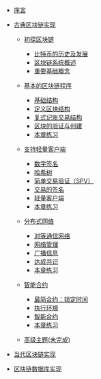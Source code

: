 - [序言](Prologue.md)

- [古典区块链实现](section1/README.md)

  - [初探区块链](section1/1-Index.md)
    - [比特币的历史及发展](section1/1-History.md)
    - [区块链系统概述](section1/1-Overview.md)
    - [重要基础概念](section1/1-Basics.md)

  - [基本的区块链程序](section1/2-Index.md)
    - [基础结构](section1/2-Structure.md)
    - [定义区块结构](section1/2-Block.md)
    - [复式记账交易结构](section1/2-Accounting.md)
    - [区块的验证与创建](section1/2-Creating.md)
    - [本章练习](section1/2-Exercise.md)

  - [支持轻量客户端](section1/3-Index.md)
    - [数字签名](section1/3-Signature.md)
    - [哈希树](section1/3-Hash-Tree.md)
    - [简单交易验证（SPV）](section1/3-SPV.md)
    - [交易的签名](section1/3-Transaction.md)
    - [轻量客户端](section1/3-Light-Client.md)
    - [本章练习](section1/3-Exercise.md)

  - [分布式网络](section1/4-Index.md)
    - [对等通信网络](section1/4-P2P.md)
    - [网络管理](section1/4-Management.md)
    - [广播信息](section1/4-Broadcast.md)
    - [达成共识](section1/4-Consensus.md)
    - [本章练习](section1/4-Exercise.md)

  - [智能合约](section1/5-Index.md)
    - [最简合约：锁定时间](section1/5-Lock-Time.md)
    - [执行环境](section1/5-Execution-Environment.md)
    - [智能合约](section1/5-Smart-Contracts.md)
    - [本章练习](section1/5-Exercise.md)

  - [高级主题(未完成)](section1/6-Index.md)

  <!-- - [高级主题](section1/6-Index.md) -->
  <!--   - [Bloom过滤器](section1/6-Bloom-Filter.md) -->
  <!--   - [攻击测试](section1/6-Attack.md) -->
  <!--   - [挖矿](section1/6-Mining.md) -->
  <!--   - [区块升级](section1/6-Upgrade.md) -->
  <!--   - [地址](section1/6-Address.md) -->

- [当代区块链实现](section2/README.md)
- [区块链数据库实现](section3/README.md)
